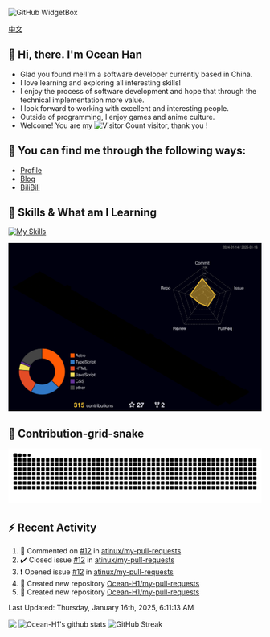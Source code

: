 ![GitHub WidgetBox](https://github-widgetbox.vercel.app/api/profile?username=Ocean-H1&data=followers,repositories,stars,commits)

[中文](/README_ZH.md)
## 👋 Hi, there. I'm Ocean Han
- Glad you found me!I'm a software developer currently based in China. 
- I love learning and exploring all interesting skills!
- I enjoy the process of software development and hope that through the technical implementation more value.
- I look forward to working with excellent and interesting people.
- Outside of programming, I enjoy games and anime culture.
- Welcome! You are my ![Visitor Count](https://profile-counter.glitch.me/Ocean_H1/count.svg) visitor, thank you !

## 🎉 You can find me through the following ways:

- [Profile](https://oceanh.top)
- [Blog](https://blog.oceanh.top/)
- [BiliBili](https://space.bilibili.com/382688944/favlist)

## 🚀 Skills & What am I Learning

[![My Skills](https://skillicons.dev/icons?i=html,css,vite,vue,react,electron,webpack,nodejs,js,ts,stackoverflow,mysql,redis)](https://github.com/Ocean-H1)

![rainbow gif](https://raw.githubusercontent.com/Ocean-H1/Ocean-H1/main/profile-3d-contrib/profile-night-rainbow.svg)

## 🐍 Contribution-grid-snake

![snake gif](https://raw.githubusercontent.com/Ocean-H1/Ocean-H1/output/github-contribution-grid-snake.svg)

## ⚡ Recent Activity

<!--RECENT_ACTIVITY:start-->
1. 💬 Commented on [#12](https://github.com/atinux/my-pull-requests/issues/12#issuecomment-2593163161) in [atinux/my-pull-requests](https://github.com/atinux/my-pull-requests)<br>
2. ✔️ Closed issue [#12](https://github.com/atinux/my-pull-requests/issues/12) in [atinux/my-pull-requests](https://github.com/atinux/my-pull-requests)<br>
3. ❗️ Opened issue [#12](https://github.com/atinux/my-pull-requests/issues/12) in [atinux/my-pull-requests](https://github.com/atinux/my-pull-requests)<br>
4. 📔 Created new repository [Ocean-H1/my-pull-requests](https://github.com/Ocean-H1/my-pull-requests)<br>
5. 📔 Created new repository [Ocean-H1/my-pull-requests](https://github.com/Ocean-H1/my-pull-requests)<br>
<!--RECENT_ACTIVITY:end-->

<!--RECENT_ACTIVITY:last_update-->
Last Updated: Thursday, January 16th, 2025, 6:11:13 AM
<!--RECENT_ACTIVITY:last_update_end-->

<img align="center" src="https://github-readme-stats.vercel.app/api/top-langs/?username=Ocean-H1&layout=compact&theme=react&hide_border=true&card_width=400&card_height=200"/>
<img align="center" src="https://github-readme-stats.vercel.app/api?username=Ocean-H1&show_icons=true&include_all_commits=true&theme=react&hide_border=true&card_width=500&card_height=200" alt="Ocean-H1's github stats"/>
<img align="center" src="https://streak-stats.demolab.com?user=Ocean-H1&theme=react&hide_border=true&date_format=M%20j%5B%2C%20Y%5D&card_width=600&card_height=200" alt="GitHub Streak" />
